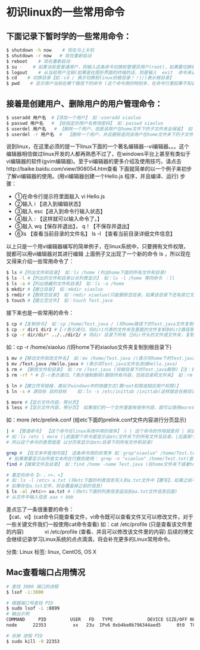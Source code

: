# 初识linux的一些常用命令
## 下面记录下暂时学的一些常用命令：
```sh
$ shutdown -h now    # 现在马上关机
$ shutdown -r now   # 现在重新启动
$ reboot    # 现在重新启动
$ su -    # 如果当前是普通用户，则输入这条命令切换到管理员用户(root)，如果要切换到其他用户则敲入  su - 用户名 如:　　su - xiaoluo
$ logout    # 从当前用户注销(如果是在图形界面的终端的话，则是输入  exit  命令来退出当前用户)
$ cd    # 切换目录【如：cd / 表示切换到linux的根目录！！(/)表示根目录】
$ pwd    # 显示用户当前在哪个路径下的命令 (这个命令用的特别多，在命令行里如果不知道当前所处文件夹，可以输入该命令 pwd
```

## 接着是创建用户、删除用户的用户管理命令：

```bash
$ useradd 用户名  #【添加一个用户】 如：useradd xiaoluo
$ passwd 用户名   # 【给指定的用户名修改密码】 如：passwd xiaoluo
$ userdel 用户名   # 【删除一个用户，但是该用户在home文件下的子文件夹会保留】 如：userdel xiaoluo
$ userdel -r 用户名  #  【删除一个用户，并且删除连同该用户在home文件夹下的子文件夹】 如：userdel -r xiaoluo
```
说到linux，在这里必须的提一下linux下面的一个著名编辑器--vi编辑器。。。这个编辑器相信做过linux开发的人都再熟悉不过了，在windows平台上甚至有类似于vi编辑器的软件(gvim编辑器)。至于vi编辑器的更多介绍及使用技巧，请点击http://baike.baidu.com/view/908054.htm查看
下面就简单的以一个例子来初步了解vi编辑器的使用。(用vi编辑器创建一个Hello.js 程序，并且编译、运行)
步骤：  
- ①在命令行提示符里面敲入    vi Hello.js  
- ②输入    i 【进入到编辑状态】  
- ③敲入     esc【进入到命令行输入状态】  
- ④敲入     : 【这样就可以输入命令了。】  
- ⑤敲入   wq【保存并退出】， q！【不保存并退出】  
- ⑥ls    【查看当前目录的文件名】  ls -l 【查看当前目录详细文件信息】  

以上只是一个用vi编辑器编写的简单例子，在linux系统中，只要拥有文件权限，就都可以用vi编辑器对其进行编辑
上面例子又出现了一个新的命令 ls ，所以现在又得来介绍一些常用命令了：
```bash
$ ls #【列出文件和目录】 如：ls /home (列出home下面的所有文件和目录)
$ ls -l #【列出的文件和目录以长列表显示】 如：ls -l /home 等同命令 ：ll
$ ls -a #【列出隐藏的文件和目录】 如：ls -a /home
$ mkdir #【建立目录】 如：mkdir xiaoluo
$ rmdir #【删除空目录】 如：rmdir xiaoluo(只能删除空目录，如果该目录下还有其它文件则该命令无效)
$ touch #【建立空文件】 如：touch Test.java
```
接下来也是一些常用的命令：
```bash
$ cp #【复制命令】 如：cp /home/Test.java / (将home路径下的Test.java文件复制到根目录下)
$ cp -r dir1 dir2 #【-r表示递归，将dir1代表的文件夹及里面的文件复制到dir2路径那里】
$ cp -r dir/dir* ../../dir2/ # 将dir 目录下所有 已dir开头的文件或文件夹，复制到 dir2 下面
```
如：cp -r /home/xiaoluo /(将home下的xiaoluo文件夹复制到根目录下)
```bash
$ mv #【移动文件和改文件名】 如：mv /home/Test.java /(表示将home下的Test.java文件移动到根目录下)
$ mv /Test.java /Hello.java # (表示将Test.java文件名改成Hello.java)
$ rm # 【删除文件和目录】 如：rm /Test.java (将根目录下的Test.java删除)【注：如果该文件是个文件夹则删除不了】
$ rm -rf * #【(-r表示递归、f表示强制删除)删除所有内容，包括目录和文件夹】 如：rm -rf /home/xiaoluo(强制删除home下的xiaoluo文件夹)

$ ln #【建立符号链接，类似于windows中的快捷方式(需root权限或相应用户权限)】
$ ln -s # 源目标 目的目标    如：ln -s /etc/inittab /inittab(这样就会在根目录下建立一个inittab链接，该链接指向了etc目录下的inittab文件)

$ more #【显示文件内容，带分页】
$ less #【显示文件内容，带分页】 如果我们的一个文件里面有很多内容，就可以使用more命令给其分页
```
如：more /etc/prelink.conf  (给etc下面的prelink.conf文件内容进行分页显示)

```sh
| # 【管道命令】 【这个命令在linux系统中用的很多】 ( | 这个命令的作用就是将 | 前面的那个命令的结果交给 | 后面的那个命令来处理)
# 如：ls /etc | more (|前面那个命令是显示出etc文件夹下的所有文件及目录，|后面那个命令就是以分页形式显示，
# 所以这个命令的意思就是 以分页来显示出etc目录下的所有文件和目录)

grep # 【在文本中查询内容】 这条命令用的非常多 如：grep"xiaoluo" /home/Test.txt (在Test.txt文件中查询出包含有xiaoluo的那行文本信息)
 # 如果需要显示出所查文本所在行数则使用： grep -n "xiaoluo" /home/Test.txt(查询出Test.txt文件中xiaoluo该信息所在行数以及改行所有文本)
find #【搜索文件及目录】 如：find /home -name Test.java (在home文件夹下或者home中所有的子文件夹下查找名字为Test.java的文件)

# 重定向命令【> 、>>、<】
# 如：ls -l /etc> a.txt (将etc下面的列表信息写入到a.txt文件中【覆写】，如果之前不存在a.txt文件，则创建a.txt文件然后将信息写进去，
# 如果存在a.txt文件，则会覆盖掉之前的信息)
$ ls -al /etc>> aa.txt # (将etc下面的列表信息追加到aa.txt文件信息后面)
# 从文件中输入信息 aaa < bbb
```

差点忘了一条很重要的命令：   
【cat、vi】(cat命令只能查看文件，vi命令既可以查看文件又可以修改文件，对于一些关键文件我们一般使用cat命令查看)
如：cat /etc/profile (只是查看该文件里的内容)　　　　vi /etc/profile (查看、并且可以修改该文件里的内容)
后续的博文会继续记录学习Linux系统的点点滴滴，将会补充更多的Linux常用命令。


分类: Linux
标签: linux, CentOS, OS X

## Mac查看端口占用情况

```sh
# 查找 3000 端口的进程
$ lsof -i:3000

# 根据端口号查找 PID
$ sudo lsof -i :8899
# 输出示例
COMMAND     PID         USER   FD   TYPE             DEVICE SIZE/OFF NODE NAME
node      22353          xx   23u  IPv6 0xb4be0b796344aed5      0t0  TCP *:8899 (LISTEN)

# 杀掉 进程 PID
$ sudo kill -9 22353
```
